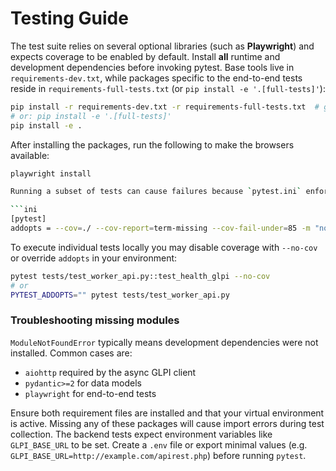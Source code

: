 # Testing Guide

The test suite relies on several optional libraries (such as **Playwright**) and expects coverage to be enabled by default. Install **all** runtime and development dependencies before invoking pytest. Base tools live in `requirements-dev.txt`, while packages specific to the end-to-end tests reside in `requirements-full-tests.txt` (or `pip install -e '.[full-tests]'`):

```bash
pip install -r requirements-dev.txt -r requirements-full-tests.txt  # generated via pip-compile
# or: pip install -e '.[full-tests]'
pip install -e .
```

After installing the packages, run the following to make the browsers available:

```bash
playwright install

Running a subset of tests can cause failures because `pytest.ini` enforces 85% coverage:

```ini
[pytest]
addopts = --cov=./ --cov-report=term-missing --cov-fail-under=85 -m "not e2e"
```

To execute individual tests locally you may disable coverage with `--no-cov` or override `addopts` in your environment:

```bash
pytest tests/test_worker_api.py::test_health_glpi --no-cov
# or
PYTEST_ADDOPTS="" pytest tests/test_worker_api.py
```

### Troubleshooting missing modules

`ModuleNotFoundError` typically means development dependencies were not installed. Common cases are:

- `aiohttp` required by the async GLPI client
- `pydantic>=2` for data models
- `playwright` for end-to-end tests

Ensure both requirement files are installed and that your virtual environment is active.
Missing any of these packages will cause import errors during test collection.
The backend tests expect environment variables like `GLPI_BASE_URL` to be set.
Create a `.env` file or export minimal values (e.g. `GLPI_BASE_URL=http://example.com/apirest.php`) before running `pytest`.
